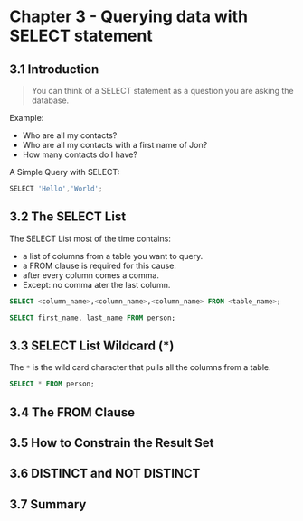 # Chapter 3 - Querying data with SELECT statement

## 3.1 Introduction

> You can think of a SELECT statement as a question you are asking the database.

Example:
* Who are all my contacts?
* Who are all my contacts with a first name of Jon?
* How many contacts do I have?

A Simple Query with SELECT:

```go
SELECT 'Hello','World';
```

## 3.2 The SELECT List

The SELECT List most of the time contains:
* a list of columns from a table you want to query.
* a FROM clause is required for this cause.
* after every column comes a comma.
* Except: no comma ater the last column.

```sql
SELECT <column_name>,<column_name>,<column_name> FROM <table_name>;

SELECT first_name, last_name FROM person;
```

## 3.3 SELECT List Wildcard (*)

 The `*` is the wild card character that pulls all the columns from a table.

```sql
SELECT * FROM person;
```

## 3.4 The FROM Clause
## 3.5 How to Constrain the Result Set
## 3.6 DISTINCT and NOT DISTINCT
## 3.7 Summary